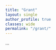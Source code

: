 ```yaml
---
title: "Grant"   
layout: single
author_profile: true 
classes: wide
permalink: "/grant/"  
---
```


...
